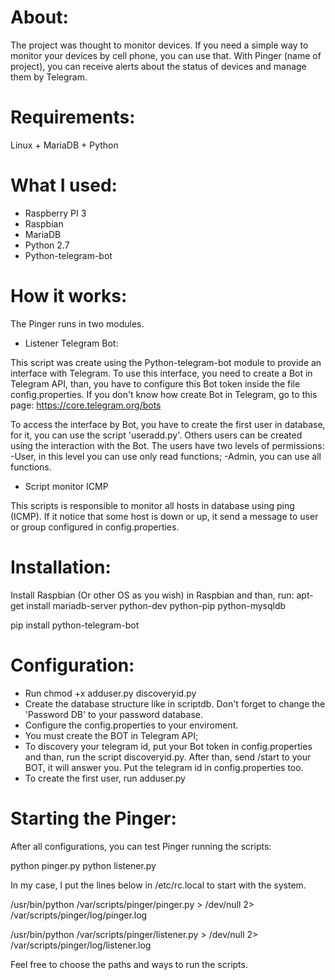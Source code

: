 # About:

The project was thought to monitor devices. If you need a simple way to monitor your devices by cell phone, you can use that.
With Pinger (name of project), you can receive alerts about the status of devices and manage them by Telegram.

# Requirements:

Linux + MariaDB + Python

# What I used:

- Raspberry PI 3
- Raspbian
- MariaDB
- Python 2.7
- Python-telegram-bot

# How it works:

The Pinger runs in two modules.

- Listener Telegram Bot:

This script was create using the Python-telegram-bot module to provide an interface with Telegram. 
To use this interface, you need to create a Bot in Telegram API, than, you have to configure this Bot token inside the file config.properties. If you don't know how create Bot in Telegram, go to this page: https://core.telegram.org/bots

To access the interface by Bot, you have to create the first user in database, for it, you can use the script 'useradd.py'. Others users can be created using the interaction with the Bot.
The users have two levels of permissions:
	-User, in this level you can use only read functions;
	-Admin, you can use all functions.

- Script monitor ICMP

This scripts is responsible to monitor all hosts in database using ping (ICMP). If it notice that some host is down or up, it send a message to user or group configured in config.properties.

# Installation:

Install Raspbian (Or other OS as you wish) in Raspbian and than, run: 
apt-get install mariadb-server python-dev python-pip python-mysqldb

pip install python-telegram-bot

# Configuration:

- Run chmod +x adduser.py discoveryid.py
- Create the database structure like in scriptdb. Don't forget to change the 'Password DB' to your password database.
- Configure the config.properties to your enviroment.
- You must create the BOT in Telegram API;
- To discovery your telegram id, put your Bot token in config.properties and than, run the script discoveryid.py. After than, send /start to your BOT, it will answer you. Put the telegram id in config.properties too.
- To create the first user, run adduser.py

# Starting the Pinger:

After all configurations, you can test Pinger running the scripts:

python pinger.py
python listener.py

In my case, I put the lines below in /etc/rc.local to start with the system.

/usr/bin/python /var/scripts/pinger/pinger.py > /dev/null 2> /var/scripts/pinger/log/pinger.log

/usr/bin/python /var/scripts/pinger/listener.py > /dev/null 2> /var/scripts/pinger/log/listener.log

Feel free to choose the paths and ways to run the scripts.
